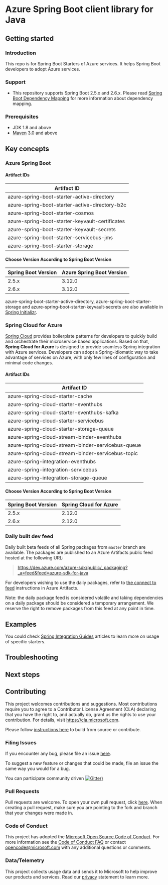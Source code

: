 # Azure Spring Boot client library for Java

## Getting started

### Introduction

This repo is for Spring Boot Starters of Azure services. It helps Spring Boot developers to adopt Azure services.

### Support
* This repository supports Spring Boot 2.5.x and 2.6.x. Please read [Spring Boot Dependency Mapping](https://github.com/Azure/azure-sdk-for-java/wiki/Spring-Versions-Mapping) for more information about dependency mapping.

### Prerequisites
- JDK 1.8 and above
- [Maven](https://maven.apache.org/) 3.0 and above

## Key concepts

### Azure Spring Boot

#### Artifact IDs

| Artifact ID                                     |
| ----------------------------------------------- |
| azure-spring-boot-starter-active-directory      |
| azure-spring-boot-starter-active-directory-b2c  |
| azure-spring-boot-starter-cosmos                |
| azure-spring-boot-starter-keyvault-certificates |
| azure-spring-boot-starter-keyvault-secrets      |
| azure-spring-boot-starter-servicebus-jms        |
| azure-spring-boot-starter-storage               |

#### Choose Version According to Spring Boot Version

| Spring Boot Version | Azure Spring Boot Version |
| ------------------- | ------------------------- |
| 2.5.x               | 3.12.0                    |
| 2.6.x               | 3.12.0                    |

azure-spring-boot-starter-active-directory, azure-spring-boot-starter-storage and azure-spring-boot-starter-keyvault-secrets are also available in [Spring Initializr](https://start.spring.io/).

### Spring Cloud for Azure

[Spring Cloud](https://spring.io/projects/spring-cloud) provides boilerplate patterns for developers to quickly build and orchestrate their microservice based applications. Based on that, **Spring Cloud for Azure** is designed to provide seamless Spring integration with Azure services. Developers can adopt a Spring-idiomatic way to take advantage of services on Azure, with only few lines of configuration and minimal code changes.

#### Artifact IDs

| Artifact ID                                       |
| ------------------------------------------------- |
| azure-spring-cloud-starter-cache                  |
| azure-spring-cloud-starter-eventhubs              |
| azure-spring-cloud-starter-eventhubs-kafka        |
| azure-spring-cloud-starter-servicebus             |
| azure-spring-cloud-starter-storage-queue          |
| azure-spring-cloud-stream-binder-eventhubs        |
| azure-spring-cloud-stream-binder-servicebus-queue |
| azure-spring-cloud-stream-binder-servicebus-topic |
| azure-spring-integration-eventhubs                |
| azure-spring-integration-servicebus               |
| azure-spring-integration-storage-queue            |

#### Choose Version According to Spring Boot Version

| Spring Boot Version | Spring Cloud for Azure    |
| ------------------- | ------------------------- |
| 2.5.x               | 2.12.0                    |
| 2.6.x               | 2.12.0                    |


### Daily built dev feed  
Daily built beta feeds of all Spring packages from `master` branch are available. The packages are published to an Azure Artifacts public feed hosted at the following URL: 
> https://dev.azure.com/azure-sdk/public/_packaging?_a=feed&feed=azure-sdk-for-java

For developers wishing to use the daily packages, refer to [the connect to feed](https://dev.azure.com/azure-sdk/public/_packaging?_a=connect&feed=azure-sdk-for-java) instructions in Azure Artifacts.

Note: the daily package feed is considered volatile and taking dependencies on a daily package should be considered a temporary arrangement. We reserve the right to remove packages from this feed at any point in time.

## Examples

You could check [Spring Integration Guides](https://docs.microsoft.com/java/azure/spring-framework) articles to learn more on usage of specific starters.

## Troubleshooting

## Next steps

## Contributing

This project welcomes contributions and suggestions.  Most contributions require you to agree to a Contributor License Agreement (CLA) declaring that you have the right to, and actually do, grant us the rights to use your contribution. For details, visit https://cla.microsoft.com.

Please follow [instructions here](https://github.com/Azure/azure-sdk-for-java/blob/main/sdk/spring/CONTRIBUTING.md) to build from source or contribute.

### Filing Issues

If you encounter any bug, please file an issue [here](https://github.com/Azure/azure-sdk-for-java/issues).

To suggest a new feature or changes that could be made, file an issue the same way you would for a bug.

You can participate community driven [![Gitter](https://badges.gitter.im/Microsoft/spring-on-azure.svg))](https://gitter.im/Microsoft/spring-on-azure)

### Pull Requests

Pull requests are welcome. To open your own pull request, click [here](https://github.com/Azure/azure-sdk-for-java/compare). When creating a pull request, make sure you are pointing to the fork and branch that your changes were made in.

### Code of Conduct

This project has adopted the [Microsoft Open Source Code of Conduct](https://opensource.microsoft.com/codeofconduct/faq/). For more information see the [Code of Conduct FAQ](https://opensource.microsoft.com/codeofconduct/faq/) or contact [opencode@microsoft.com](mailto:opencode@microsoft.com) with any additional questions or comments.

### Data/Telemetry

This project collects usage data and sends it to Microsoft to help improve our products and services. Read our [privacy](https://privacy.microsoft.com/privacystatement) statement to learn more.

